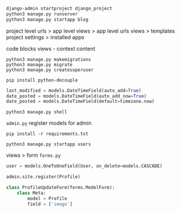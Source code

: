 ```bash
django-admin startproject django_project
python3 manage.py runserver
python3 manage.py startapp blog
```

project level urls > app level views > app level urls 
views > templates
project settings > installed apps

code blocks
views - context
content

```shell
python3 manage.py makemigrations
python3 manage.py migrate
python3 manage.py createsuperuser
```

```shell
pip install python-decouple
```

```python
last_modified = models.DateTimeField(auto_add=True)
date_posted = models.DateTimeField(auto_add_now=True)
date_posted = models.DateTimeField(default=timezone.now)
```

```shell
python3 manage.py shell
```

`admin.py`
register models for admin

```shell
pip install -r requirements.txt
```

```shell
python3 manage.py startapp users
```

views > form 
`forms.py`

```python
user = models.OneToOneField(User, on_delete=models.CASCADE) 
```

```python
admin.site.register(Profile)
```

```python
class ProfileUpdateForm(forms.ModelForm):
	class Meta:
		model = Profile
		field = ['image']
```